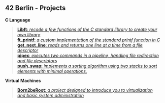 
## 42 Berlin - Projects

**C Language** 
> [**Libft**: _recode a few functions of the C standard library to create your own library_](https://github.com/Tarcisio2code/42Berlin/tree/master/Projects/Libft)    
> [**ft_printf**: _a custom implementation of the standard printf function in C_](https://github.com/Tarcisio2code/42Berlin/tree/master/Projects/ft_printf)    
> [**get_next_line**: _reads and returns one line at a time from a file descriptor_](https://github.com/Tarcisio2code/42Berlin/tree/master/Projects/get_next_line)    
> [**pipex**: _executes two commands in a pipeline, handling file redirection and file descriptors_](https://github.com/Tarcisio2code/42Berlin/tree/master/Projects/Pipex)    
> [**push_swap**: _implements a sorting algorithm using two stacks to sort elements with minimal operations._](https://github.com/Tarcisio2code/42Berlin/tree/master/Projects/push_swap)    

**Virtual Machines**
> [**Born2beRoot**: _a project designed to introduce you to virtualization and basic system administration_](https://github.com/Tarcisio2code/42Berlin/tree/master/Projects/Born2beRoot)    

